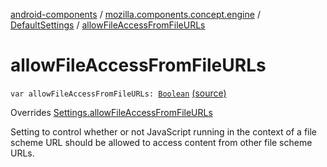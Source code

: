 [android-components](../../index.md) / [mozilla.components.concept.engine](../index.md) / [DefaultSettings](index.md) / [allowFileAccessFromFileURLs](./allow-file-access-from-file-u-r-ls.md)

# allowFileAccessFromFileURLs

`var allowFileAccessFromFileURLs: `[`Boolean`](https://kotlinlang.org/api/latest/jvm/stdlib/kotlin/-boolean/index.html) [(source)](https://github.com/mozilla-mobile/android-components/blob/master/components/concept/engine/src/main/java/mozilla/components/concept/engine/Settings.kt#L164)

Overrides [Settings.allowFileAccessFromFileURLs](../-settings/allow-file-access-from-file-u-r-ls.md)

Setting to control whether or not JavaScript running in the context of a file scheme URL
should be allowed to access content from other file scheme URLs.

